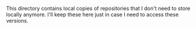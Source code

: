 This directory contains local copies of repositories that I don't need to store locally anymore. I'll keep these here just in case I need to access these versions.
